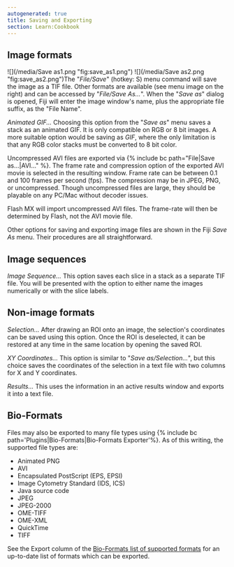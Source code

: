 ```yaml
---
autogenerated: true
title: Saving and Exporting
section: Learn:Cookbook
---
```





## Image formats

![](/media/Save as1.png "fig:save_as1.png") ![](/media/Save as2.png "fig:save_as2.png")The "*File/Save*" (hotkey: S) menu command will save the image as a TIF file. Other formats are available (see menu image on the right) and can be accessed by "*File/Save As...*". When the "*Save as*" dialog is opened, Fiji will enter the image window's name, plus the appropriate file suffix, as the "File Name".

*Animated GIF...* Choosing this option from the "*Save as*" menu saves a stack as an animated GIF. It is only compatible on RGB or 8 bit images. A more suitable option would be saving as *GIF*, where the only limitation is that any RGB color stacks must be converted to 8 bit color.

Uncompressed AVI files are exported via {% include bc path="File|Save as...|AVI..." %}. The frame rate and compression option of the exported AVI movie is selected in the resulting window. Frame rate can be between 0.1 and 100 frames per second (fps). The compression may be in JPEG, PNG, or uncompressed. Though uncompressed files are large, they should be playable on any PC/Mac without decoder issues.

Flash MX will import uncompressed AVI files. The frame-rate will then be determined by Flash, not the AVI movie file.

Other options for saving and exporting image files are shown in the Fiji *Save As* menu. Their procedures are all straightforward.

## Image sequences

*Image Sequence...* This option saves each slice in a stack as a separate TIF file. You will be presented with the option to either name the images numerically or with the slice labels.

## Non-image formats

*Selection...* After drawing an ROI onto an image, the selection's coordinates can be saved using this option. Once the ROI is deselected, it can be restored at any time in the same location by opening the saved ROI.

*XY Coordinates...* This option is similar to "*Save as/Selection...*", but this choice saves the coordinates of the selection in a text file with two columns for X and Y coordinates.

*Results...* This uses the information in an active results window and exports it into a text file.

## Bio-Formats

Files may also be exported to many file types using {% include bc path='Plugins|Bio-Formats|Bio-Formats Exporter'%}. As of this writing, the supported file types are:

-   Animated PNG
-   AVI
-   Encapsulated PostScript (EPS, EPSI)
-   Image Cytometry Standard (IDS, ICS)
-   Java source code
-   JPEG
-   JPEG-2000
-   OME-TIFF
-   OME-XML
-   QuickTime
-   TIFF

See the Export column of the [Bio-Formats list of supported formats](http://openmicroscopy.org/site/support/bio-formats5/supported-formats.html) for an up-to-date list of formats which can be exported.

 
